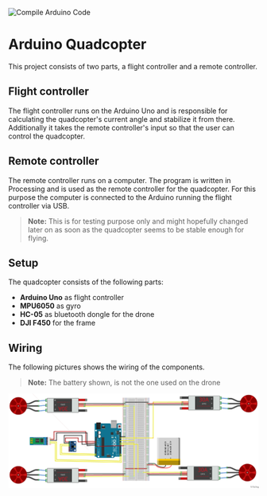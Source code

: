 ![Compile Arduino Code](https://github.com/Tayfex/ArduinoQuadcopter/workflows/Compile%20Arduino%20Code/badge.svg)
# Arduino Quadcopter

This project consists of two parts, a flight controller and a remote controller.

## Flight controller

The flight controller runs on the Arduino Uno and is responsible for calculating the quadcopter's current angle and stabilize it from there.
Additionally it takes the remote controller's input so that the user can control the quadcopter.

## Remote controller

The remote controller runs on a computer. The program is written in Processing and is used as the remote controller for the quadcopter. For this purpose the computer is connected to the Arduino running the flight controller via USB.

> **Note:** This is for testing purpose only and might hopefully changed later on as soon as the quadcopter seems to be stable enough for flying.

## Setup

The quadcopter consists of the following parts:

- **Arduino Uno** as flight controller
- **MPU6050** as gyro
- **HC-05** as bluetooth dongle for the drone
- **DJI F450** for the frame

## Wiring

The following pictures shows the wiring of the components.
> **Note:** The battery shown, is not the one used on the drone

![Picture](drone_sketch.png)

